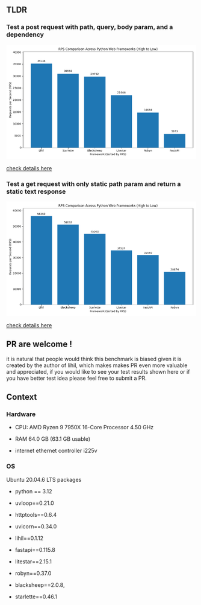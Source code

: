 ## TLDR

### Test a post request with path, query, body param, and a dependency

![res](/assets/bench_complex.png)

[check details here](/bench_results/test_complex.md)

### Test a get request with only static path param and return a static text response

![res](/assets/bench_ping.png)

[check details here](/bench_results/test_ping.md)

## PR are welcome !

it is natural that people would think this benchmark is biased given it is created by the author of lihil, which makes makes PR even more valuable and appreciated, if you would like to see your test results shown here or if you have better test idea please feel free to submit a PR.

## Context

### Hardware

- CPU:
 AMD Ryzen 9 7950X 16-Core Processor 4.50 GHz

- RAM 
64.0 GB (63.1 GB usable)

- internet ethernet controller i225v

### OS
Ubuntu 20.04.6 LTS
packages

- python == 3.12
- uvloop==0.21.0
- httptools==0.6.4
- uvicorn==0.34.0


- lihil==0.1.12
- fastapi==0.115.8
- litestar==2.15.1
- robyn==0.37.0
- blacksheep==2.0.8,
- starlette==0.46.1
